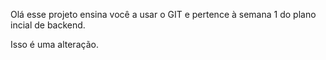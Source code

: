 Olá esse projeto ensina você a usar o GIT e pertence à semana 1 do plano incial de backend.

Isso é uma alteração.